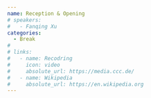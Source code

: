 ```yaml
---
name: Reception & Opening
# speakers:
#   - Fanqing Xu
categories:
  - Break
# 
# links:
#   - name: Recodring
#     icon: video
#     absolute_url: https://media.ccc.de/
#   - name: Wikipedia
#     absolute_url: https://en.wikipedia.org
---
```

